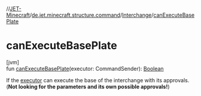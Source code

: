 //[JET-Minecraft](../../../index.md)/[de.jet.minecraft.structure.command](../index.md)/[Interchange](index.md)/[canExecuteBasePlate](can-execute-base-plate.md)

# canExecuteBasePlate

[jvm]\
fun [canExecuteBasePlate](can-execute-base-plate.md)(executor: CommandSender): [Boolean](https://kotlinlang.org/api/latest/jvm/stdlib/kotlin/-boolean/index.html)

If the [executor](can-execute-base-plate.md) can execute the base of the interchange with its approvals. (**Not looking for the parameters and its own possible approvals!**)
